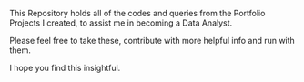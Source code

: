 This Repository holds all of the codes and queries from the Portfolio Projects I created, to assist me in becoming a Data Analyst.

Please feel free to take these, contribute with more helpful info and run with them. 

I hope you find this insightful.
